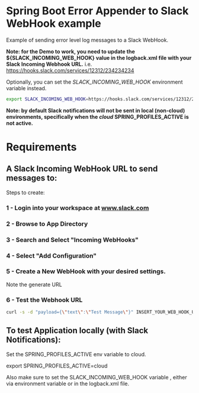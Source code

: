 # Spring Boot Error Appender to Slack WebHook example

Example of sending error level log messages to a Slack WebHook.

**Note: for the Demo to work, you need to update the ${SLACK_INCOMING_WEB_HOOK} value in the logback.xml file with your Slack Incoming Webhook URL.**
i.e.  <webhookUri>https://hooks.slack.com/services/12312/234234234</webhookUri>

Optionally, you can set the *SLACK_INCOMING_WEB_HOOK* environment variable instead.
```sh
export SLACK_INCOMING_WEB_HOOK=https://hooks.slack.com/services/12312/234234

```
**Note: by default Slack notifications will not be sent in local (non-cloud) environments, specifically when the *cloud* SPRING_PROFILES_ACTIVE is not active.**

# Requirements

## A Slack Incoming WebHook URL to send messages to:

Steps to create:

### 1 - Login into your workspace at www.slack.com

### 2 - Browse to App Directory

### 3 - Search and Select "Incoming WebHooks"

### 4 - Select "Add Configuration"

### 5 - Create a New WebHook with your desired settings.

Note the generate URL

### 6 - Test the Webhook URL

```sh
curl -s -d "payload={\"text\":\"Test Message\"}" INSERT_YOUR_WEB_HOOK_URL_HERE
```

## To test Application locally (with Slack Notifications):

Set the SPRING_PROFILES_ACTIVE env variable to cloud.

export SPRING_PROFILES_ACTIVE=cloud

Also make sure to set the SLACK_INCOMING_WEB_HOOK variable , either via environment variable or in the logback.xml file.
